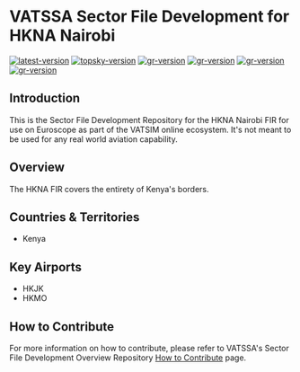 # VATSSA Sector File Development for HKNA Nairobi

[![latest-version](https://img.shields.io/github/v/release/VATSIM-SSA/sectorfile-gvsc?include_prereleases)](https://github.com/vatssa/sectorfile-gvsc/releases) [![topsky-version](https://img.shields.io/badge/TopSky-2.4.1-blue.svg)](https://forum.vatsim-scandinavia.org/t/topsky)
[![gr-version](https://img.shields.io/badge/Ground%20Radar-1.5-blue.svg)](https://forum.vatsim-scandinavia.org/t/ground-radar) [![gr-version](https://img.shields.io/badge/PushbackFlorian-1.1.0-blue.svg)](https://github.com/MorpheusXAUT/PushbackFlorian) [![gr-version](https://img.shields.io/badge/vCH-0.8.4-blue.svg)](https://github.com/DrFreas/VCH) [![gr-version](https://img.shields.io/badge/vFPC-2.1.1-blue.svg)](https://github.com/hpeter2/VFPC)

## Introduction

This is the Sector File Development Repository for the HKNA Nairobi FIR for use on Euroscope as part of the VATSIM online ecosystem. It's not meant to be used for any real world aviation capability.

## Overview

The HKNA FIR covers the entirety of Kenya's borders.

## Countries & Territories

- Kenya

## Key Airports

- HKJK
- HKMO

## How to Contribute

For more information on how to contribute, please refer to VATSSA's Sector File Development Overview Repository [How to Contribute](https://github.com/VATSIM-SSA/sectorfile-overview/wiki/How-to-Contribute) page.
